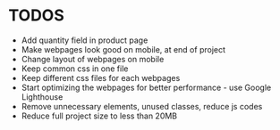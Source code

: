 # TODOS
- Add quantity field in product page
- Make webpages look good on mobile, at end of project
- Change layout of webpages on mobile
- Keep common css in one file
- Keep different css files for each webpages
- Start optimizing the webpages for better performance - use Google Lighthouse
- Remove unnecessary elements, unused classes, reduce js codes
- Reduce full project size to less than 20MB